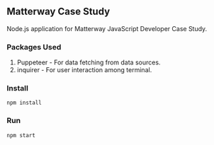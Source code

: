 ## Matterway Case Study

Node.js application for Matterway JavaScript Developer Case Study.

### Packages Used

1. Puppeteer - For data fetching from data sources.
2. inquirer - For user interaction among terminal.

### Install

    npm install

### Run

    npm start

